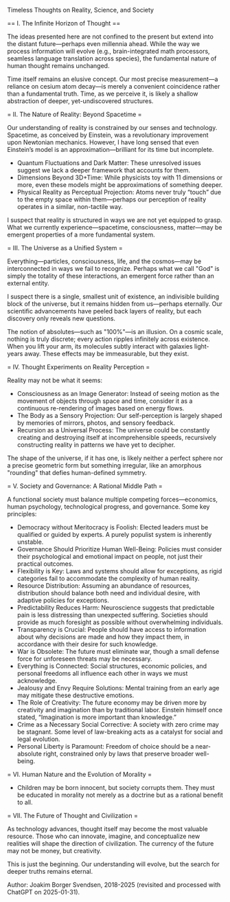 Timeless Thoughts on Reality, Science, and Society

== I. The Infinite Horizon of Thought ==

The ideas presented here are not confined to the present but extend into the distant future—perhaps even millennia ahead. While the way we 
process information will evolve (e.g., brain-integrated math processors, seamless language translation across species), the fundamental 
nature of human thought remains unchanged.

Time itself remains an elusive concept. Our most precise measurement—a reliance on cesium atom decay—is merely a convenient coincidence rather
than a fundamental truth. Time, as we perceive it, is likely a shallow abstraction of deeper, yet-undiscovered structures.

= II. The Nature of Reality: Beyond Spacetime =

Our understanding of reality is constrained by our senses and technology. Spacetime, as conceived by Einstein, was a revolutionary improvement 
upon Newtonian mechanics. However, I have long sensed that even Einstein’s model is an approximation—brilliant for its time but incomplete.

* Quantum Fluctuations and Dark Matter: These unresolved issues suggest we lack a deeper framework that accounts for them.
* Dimensions Beyond 3D+Time: While physicists toy with 11 dimensions or more, even these models might be approximations of something deeper.
* Physical Reality as Perceptual Projection: Atoms never truly “touch” due to the empty space within them—perhaps our perception of reality operates in a similar, non-tactile way.

I suspect that reality is structured in ways we are not yet equipped to grasp. What we currently experience—spacetime, 
consciousness, matter—may be emergent properties of a more fundamental system.

= III. The Universe as a Unified System =

Everything—particles, consciousness, life, and the cosmos—may be interconnected in ways we fail to recognize. Perhaps what we call "God" is 
simply the totality of these interactions, an emergent force rather than an external entity.

I suspect there is a single, smallest unit of existence, an indivisible building block of the universe, but it remains hidden from us—perhaps eternally. 
Our scientific advancements have peeled back layers of reality, but each discovery only reveals new questions.

The notion of absolutes—such as "100%"—is an illusion. On a cosmic scale, nothing is truly discrete; every action ripples infinitely across existence. 
When you lift your arm, its molecules subtly interact with galaxies light-years away. These effects may be immeasurable, but they exist.

= IV. Thought Experiments on Reality Perception =

Reality may not be what it seems:

* Consciousness as an Image Generator: Instead of seeing motion as the movement of objects through space and time, consider it as a continuous re-rendering of images based on energy flows.
* The Body as a Sensory Projection: Our self-perception is largely shaped by memories of mirrors, photos, and sensory feedback.
* Recursion as a Universal Process: The universe could be constantly creating and destroying itself at incomprehensible speeds, recursively constructing reality in patterns we have yet to decipher.

The shape of the universe, if it has one, is likely neither a perfect sphere nor a precise geometric form but something irregular, like an amorphous 
"rounding" that defies human-defined symmetry.

= V. Society and Governance: A Rational Middle Path =

A functional society must balance multiple competing forces—economics, human psychology, technological progress, and governance. Some key principles:

* Democracy without Meritocracy is Foolish: Elected leaders must be qualified or guided by experts. A purely populist system is inherently unstable.
* Governance Should Prioritize Human Well-Being: Policies must consider their psychological and emotional impact on people, not just their practical outcomes.
* Flexibility is Key: Laws and systems should allow for exceptions, as rigid categories fail to accommodate the complexity of human reality.
* Resource Distribution: Assuming an abundance of resources, distribution should balance both need and individual desire, with adaptive policies for exceptions.
* Predictability Reduces Harm: Neuroscience suggests that predictable pain is less distressing than unexpected suffering. Societies should provide as much foresight as possible without overwhelming individuals.
* Transparency is Crucial: People should have access to information about why decisions are made and how they impact them, in accordance with their desire for such knowledge.
* War is Obsolete: The future must eliminate war, though a small defense force for unforeseen threats may be necessary.
* Everything is Connected: Social structures, economic policies, and personal freedoms all influence each other in ways we must acknowledge.
* Jealousy and Envy Require Solutions: Mental training from an early age may mitigate these destructive emotions.
* The Role of Creativity: The future economy may be driven more by creativity and imagination than by traditional labor. Einstein himself once stated, “Imagination is more important than knowledge.”
* Crime as a Necessary Social Corrective: A society with zero crime may be stagnant. Some level of law-breaking acts as a catalyst for social and legal evolution.
* Personal Liberty is Paramount: Freedom of choice should be a near-absolute right, constrained only by laws that preserve broader well-being.

= VI. Human Nature and the Evolution of Morality =

* Children may be born innocent, but society corrupts them. They must be educated in morality not merely as a doctrine but as a rational benefit to all.

= VII. The Future of Thought and Civilization =

As technology advances, thought itself may become the most valuable resource. Those who can innovate, imagine, and conceptualize new realities will 
shape the direction of civilization. The currency of the future may not be money, but creativity.

This is just the beginning. Our understanding will evolve, but the search for deeper truths remains eternal.


Author: Joakim Borger Svendsen, 2018-2025 (revisited and processed with ChatGPT on 2025-01-31).
